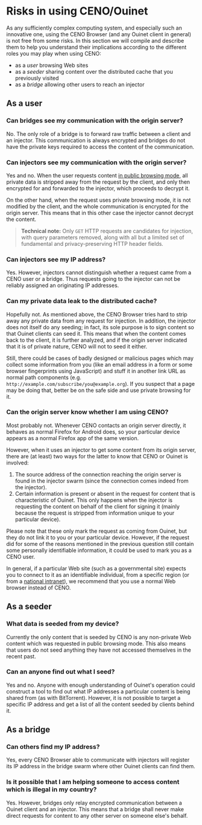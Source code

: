 # Risks in using CENO/Ouinet

As any sufficiently complex computing system, and especially such an innovative one, using the CENO Browser (and any Ouinet client in general) is not free from some risks.  In this section we will compile and describe them to help you understand their implications according to the different roles you may play when using CENO:

  - as a *user* browsing Web sites
  - as a *seeder* sharing content over the distributed cache that you previously visited
  - as a *bridge* allowing other users to reach an injector

## As a user

### Can bridges see my communication with the origin server?

No.  The only role of a bridge is to forward raw traffic between a client and an injector.  This communication is always encrypted and bridges do not have the private keys required to access the content of the communication.

### Can injectors see my communication with the origin server?

Yes and no.  When the user requests content [in public browsing mode](public-private.md), all private data is stripped away from the request by the client, and only then encrypted for and forwarded to the injector, which proceeds to decrypt it.

On the other hand, when the request uses private browsing mode, it is not modified by the client, and the whole communication is encrypted for the origin server.  This means that in this other case the injector cannot decrypt the content.

> **Technical note:**  Only `GET` HTTP requests are candidates for injection, with query parameters removed, along with all but a limited set of fundamental and privacy-preserving HTTP header fields.

### Can injectors see my IP address?

Yes.  However, injectors cannot distinguish whether a request came from a
CENO user or a bridge.  Thus requests going to the injector can not be reliably
assigned an originating IP addresses.

### Can my private data leak to the distributed cache?

Hopefully not.  As mentioned above, the CENO Browser tries hard to strip away any private data from any request for injection.  In addition, the injector does not itself do any seeding; in fact, its sole purpose is to sign content so that Ouinet clients can seed it.  This means that when the content comes back to the client, it is further analyzed, and if the origin server indicated that it is of private nature, CENO will not to seed it either.

Still, there could be cases of badly designed or malicious pages which may collect some information from you (like an email address in a form or some browser fingerprints using JavaScript) and stuff it in another link URL as normal path components (e.g. `http://example.com/subscribe/you@example.org`).  If you suspect that a page may be doing that, better be on the safe side and use private browsing for it.

### Can the origin server know whether I am using CENO?

Most probably not.  Whenever CENO contacts an origin server directly, it behaves as normal Firefox for Android does, so your particular device appears as a normal Firefox app of the same version.

However, when it uses an injector to get some content from its origin server, there are (at least) two ways for the latter to know that CENO or Ouinet is involved:

 1. The source address of the connection reaching the origin server is found in the injector swarm (since the connection comes indeed from the injector).
 2. Certain information is present or absent in the request for content that is characteristic of Ouinet.  This only happens when the injector is requesting the content on behalf of the client for signing it (mainly because the request is stripped from information unique to your particular device).

Please note that these only mark the request as coming from Ouinet, but they do not link it to you or your particular device.  However, if the request did for some of the reasons mentioned in the previous question still contain some personally identifiable information, it could be used to mark you as a CENO user.

In general, if a particular Web site (such as a governmental site) expects you to connect to it as an identifiable individual, from a specific region (or from a [national intranet][]), we recommend that you use a normal Web browser instead of CENO.

[National intranet]: https://en.wikipedia.org/wiki/National_intranet

## As a seeder

### What data is seeded from my device?

Currently the only content that is seeded by CENO is any non-private Web content which was requested in public browsing mode.  This also means that users do not seed anything they have not accessed themselves in the recent past.

### Can an anyone find out what I seed?

Yes and no.  Anyone with enough understanding of Ouinet's operation could construct a tool to find out what IP addresses a particular content is being shared from (as with BitTorrent).  However, it is not possible to target a specific IP address and get a list of all the content seeded by clients behind it.

## As a bridge

### Can others find my IP address?

Yes, every CENO Browser able to communicate with injectors will register its IP address in the bridge swarm where other Ouinet clients can find them.

### Is it possible that I am helping someone to access content which is illegal in my country?

Yes.  However, bridges only relay encrypted communication between a Ouinet client and an injector.  This means that a bridge shall never make direct requests for content to any other server on someone else's behalf.
